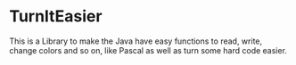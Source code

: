 TurnItEasier
==========

This is a Library to make the Java have easy functions to read, write, change colors and so on, like Pascal as well as turn some hard code easier.